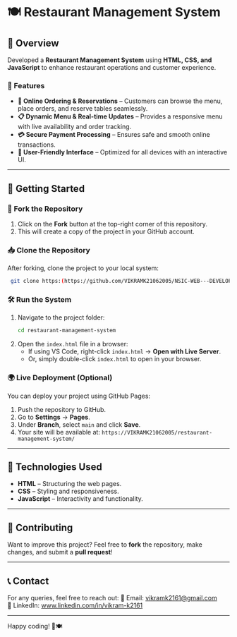 # 🍽️ Restaurant Management System

## 📌 Overview
Developed a **Restaurant Management System** using **HTML, CSS, and JavaScript** to enhance restaurant operations and customer experience.

### 🔹 Features
- **🛒 Online Ordering & Reservations** – Customers can browse the menu, place orders, and reserve tables seamlessly.
- **📋 Dynamic Menu & Real-time Updates** – Provides a responsive menu with live availability and order tracking.
- **💳 Secure Payment Processing** – Ensures safe and smooth online transactions.
- **🎨 User-Friendly Interface** – Optimized for all devices with an interactive UI.

---

## 🚀 Getting Started

### 📌 Fork the Repository
1. Click on the **Fork** button at the top-right corner of this repository.
2. This will create a copy of the project in your GitHub account.

### 📥 Clone the Repository
After forking, clone the project to your local system:
```bash
 git clone https:(https://github.com/VIKRAMK21062005/NSIC-WEB---DEVELOPMENT/tree/main/project/assets)
```

### 🛠️ Run the System
1. Navigate to the project folder:
   ```bash
   cd restaurant-management-system
   ```
2. Open the `index.html` file in a browser:
   - If using VS Code, right-click `index.html` → **Open with Live Server**.
   - Or, simply double-click `index.html` to open in your browser.

### 🌍 Live Deployment (Optional)
You can deploy your project using GitHub Pages:
1. Push the repository to GitHub.
2. Go to **Settings** → **Pages**.
3. Under **Branch**, select `main` and click **Save**.
4. Your site will be available at: `https://VIKRAMK21062005/restaurant-management-system/`

---

## 🎯 Technologies Used
- **HTML** – Structuring the web pages.
- **CSS** – Styling and responsiveness.
- **JavaScript** – Interactivity and functionality.

---

## 🤝 Contributing
Want to improve this project? Feel free to **fork** the repository, make changes, and submit a **pull request**!

---

## 📞 Contact
For any queries, feel free to reach out:
📧 Email: vikramk2161@gmail.com  
🔗 LinkedIn: www.linkedin.com/in/vikram-k2161

---

Happy coding! 🚀🍽️
